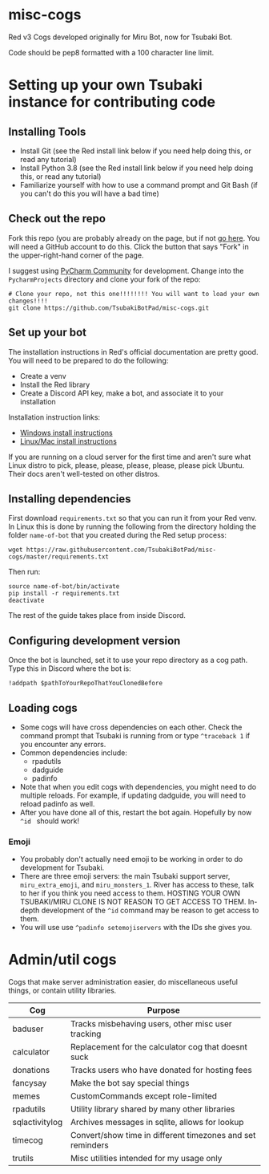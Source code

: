# misc-cogs

Red v3 Cogs developed originally for Miru Bot, now for Tsubaki Bot.

Code should be pep8 formatted with a 100 character line limit.

# Setting up your own Tsubaki instance for contributing code

## Installing Tools

* Install Git (see the Red install link below if you need help doing this, or read any tutorial)
* Install Python 3.8 (see the Red install link below if you need help doing this, or read any tutorial)
* Familiarize yourself with how to use a command prompt and Git Bash (if you can't do this you will have a bad time)


## Check out the repo

Fork this repo (you are probably already on the page, but if not [go here](https://github.com/TsubakiBotPad/misc-cogs).
You will need a GitHub account to do this. Click the button that says "Fork" in the upper-right-hand corner of the page.

I suggest using [PyCharm Community](https://www.jetbrains.com/pycharm/download) for development. Change into the
`PycharmProjects` directory and clone your fork of the repo:

```shell script
# Clone your repo, not this one!!!!!!!! You will want to load your own changes!!!!
git clone https://github.com/TsubakiBotPad/misc-cogs.git
```

## Set up your bot
The installation instructions in Red's official documentation are pretty good. You will need to be prepared to do the following:
* Create a venv
* Install the Red library
* Create a Discord API key, make a bot, and associate it to your installation

Installation instruction links:
* [Windows install instructions](https://docs.discord.red/en/stable/install_windows.html)
* [Linux/Mac install instructions](https://docs.discord.red/en/stable/install_linux_mac.html)

If you are running on a cloud server for the first time and aren't sure what Linux distro to pick, please, please, please, please, please pick Ubuntu. Their docs aren't well-tested on other distros.

## Installing dependencies
First download `requirements.txt` so that you can run it from your Red venv. In Linux this is done by running the following from the directory holding the folder `name-of-bot` that you created during the Red setup process:
```shell script
wget https://raw.githubusercontent.com/TsubakiBotPad/misc-cogs/master/requirements.txt
```
Then run:
```shell script
source name-of-bot/bin/activate
pip install -r requirements.txt
deactivate
```
The rest of the guide takes place from inside Discord.

## Configuring development version
Once the bot is launched, set it to use your repo directory as a cog path. Type this in Discord where the bot is:

```
!addpath $pathToYourRepoThatYouClonedBefore
```
## Loading cogs

* Some cogs will have cross dependencies on each other. Check the command prompt that Tsubaki is running from or type `^traceback 1` if you encounter any errors.
* Common dependencies include:
    * rpadutils
    * dadguide
    * padinfo
* Note that when you edit cogs with dependencies, you might need to do multiple reloads. For example, if updating dadguide, you will need to reload padinfo as well.
* After you have done all of this, restart the bot again. Hopefully by now `^id ` should work!

### Emoji
* You probably don't actually need emoji to be working in order to do development for Tsubaki.
* There are three emoji servers: the main Tsubaki support server, `miru_extra_emoji`, and `miru_monsters_1`. River has access to these, talk to her if you think you need access to them. HOSTING YOUR OWN TSUBAKI/MIRU CLONE IS NOT REASON TO GET ACCESS TO THEM. In-depth development of the `^id` command may be reason to get access to them.
* You will use use `^padinfo setemojiservers` with the IDs she gives you.


# Admin/util cogs

Cogs that make server administration easier, do miscellaneous useful things, or
contain utility libraries.

| Cog            | Purpose                                                     |
| ---            | ---                                                         |
| baduser        | Tracks misbehaving users, other misc user tracking          |   
| calculator     | Replacement for the calculator cog that doesnt suck         |
| donations      | Tracks users who have donated for hosting fees              |
| fancysay       | Make the bot say special things                             |
| memes          | CustomCommands except role-limited                          |    
| rpadutils      | Utility library shared by many other libraries              |    
| sqlactivitylog | Archives messages in sqlite, allows for lookup              |    
| timecog        | Convert/show time in different timezones and set reminders  |
| trutils        | Misc utilities intended for my usage only                   |
